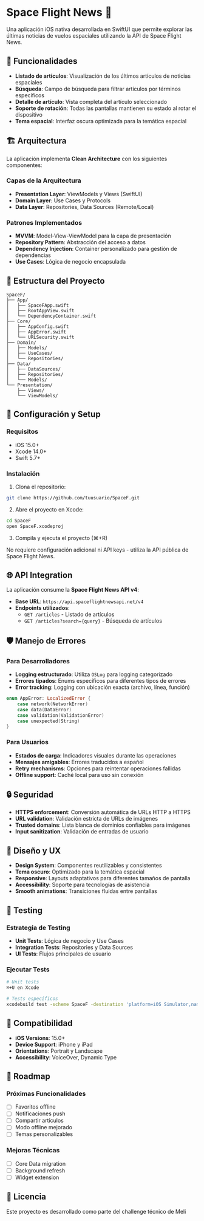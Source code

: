# Space Flight News 🚀

Una aplicación iOS nativa desarrollada en SwiftUI que permite explorar las últimas noticias de vuelos espaciales utilizando la API de Space Flight News.

## 📱 Funcionalidades

- **Listado de artículos**: Visualización de los últimos artículos de noticias espaciales
- **Búsqueda**: Campo de búsqueda para filtrar artículos por términos específicos
- **Detalle de artículo**: Vista completa del artículo seleccionado
- **Soporte de rotación**: Todas las pantallas mantienen su estado al rotar el dispositivo
- **Tema espacial**: Interfaz oscura optimizada para la temática espacial

## 🏗️ Arquitectura

La aplicación implementa **Clean Architecture** con los siguientes componentes:

### Capas de la Arquitectura
- **Presentation Layer**: ViewModels y Views (SwiftUI)
- **Domain Layer**: Use Cases y Protocols
- **Data Layer**: Repositories, Data Sources (Remote/Local)

### Patrones Implementados
- **MVVM**: Model-View-ViewModel para la capa de presentación
- **Repository Pattern**: Abstracción del acceso a datos
- **Dependency Injection**: Container personalizado para gestión de dependencias
- **Use Cases**: Lógica de negocio encapsulada

## 📁 Estructura del Proyecto

```
SpaceF/
├── App/
│   ├── SpaceFApp.swift
│   ├── RootAppView.swift
│   └── DependencyContainer.swift
├── Core/
│   ├── AppConfig.swift
│   ├── AppError.swift
│   └── URLSecurity.swift
├── Domain/
│   ├── Models/
│   ├── UseCases/
│   └── Repositories/
├── Data/
│   ├── DataSources/
│   ├── Repositories/
│   └── Models/
└── Presentation/
    ├── Views/
    └── ViewModels/
```

## 🔧 Configuración y Setup

### Requisitos
- iOS 15.0+
- Xcode 14.0+
- Swift 5.7+

### Instalación
1. Clona el repositorio:
```bash
git clone https://github.com/tuusuario/SpaceF.git
```

2. Abre el proyecto en Xcode:
```bash
cd SpaceF
open SpaceF.xcodeproj
```

3. Compila y ejecuta el proyecto (⌘+R)

No requiere configuración adicional ni API keys - utiliza la API pública de Space Flight News.

## 🌐 API Integration

La aplicación consume la **Space Flight News API v4**:
- **Base URL**: `https://api.spaceflightnewsapi.net/v4`
- **Endpoints utilizados**:
  - `GET /articles` - Listado de artículos
  - `GET /articles?search={query}` - Búsqueda de artículos

## 🛡️ Manejo de Errores

### Para Desarrolladores
- **Logging estructurado**: Utiliza `OSLog` para logging categorizado
- **Errores tipados**: Enums específicos para diferentes tipos de errores
- **Error tracking**: Logging con ubicación exacta (archivo, línea, función)

```swift
enum AppError: LocalizedError {
    case network(NetworkError)
    case data(DataError)
    case validation(ValidationError)
    case unexpected(String)
}
```

### Para Usuarios
- **Estados de carga**: Indicadores visuales durante las operaciones
- **Mensajes amigables**: Errores traducidos a español
- **Retry mechanisms**: Opciones para reintentar operaciones fallidas
- **Offline support**: Caché local para uso sin conexión

## 🔒 Seguridad

- **HTTPS enforcement**: Conversión automática de URLs HTTP a HTTPS
- **URL validation**: Validación estricta de URLs de imágenes
- **Trusted domains**: Lista blanca de dominios confiables para imágenes
- **Input sanitization**: Validación de entradas de usuario

## 🎨 Diseño y UX

- **Design System**: Componentes reutilizables y consistentes
- **Tema oscuro**: Optimizado para la temática espacial
- **Responsive**: Layouts adaptativos para diferentes tamaños de pantalla
- **Accessibility**: Soporte para tecnologías de asistencia
- **Smooth animations**: Transiciones fluidas entre pantallas

## 🧪 Testing

### Estrategia de Testing
- **Unit Tests**: Lógica de negocio y Use Cases
- **Integration Tests**: Repositories y Data Sources
- **UI Tests**: Flujos principales de usuario

### Ejecutar Tests
```bash
# Unit tests
⌘+U en Xcode

# Tests específicos
xcodebuild test -scheme SpaceF -destination 'platform=iOS Simulator,name=iPhone 14'
```


## 📱 Compatibilidad

- **iOS Versions**: 15.0+
- **Device Support**: iPhone y iPad
- **Orientations**: Portrait y Landscape
- **Accessibility**: VoiceOver, Dynamic Type

## 🚀 Roadmap

### Próximas Funcionalidades
- [ ] Favoritos offline
- [ ] Notificaciones push
- [ ] Compartir artículos
- [ ] Modo offline mejorado
- [ ] Temas personalizables

### Mejoras Técnicas
- [ ] Core Data migration
- [ ] Background refresh
- [ ] Widget extension

## 📄 Licencia

Este proyecto es desarrollado como parte del challenge técnico de Meli
